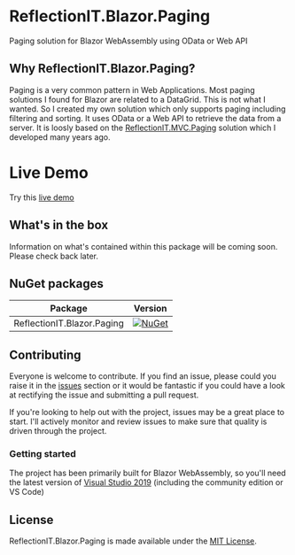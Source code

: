 ReflectionIT.Blazor.Paging
===========

Paging solution for Blazor WebAssembly using OData or Web API

## <a id="about">Why ReflectionIT.Blazor.Paging?</a>
Paging is a very common pattern in Web Applications. Most paging solutions I found for Blazor are related to a DataGrid. This is not what I wanted. So I created my own solution which only supports paging including filtering and sorting. It uses OData or a Web API to retrieve the data from a server. It is loosly based on the [ReflectionIT.MVC.Paging](https://github.com/sonnemaf/ReflectionIT.Mvc.Paging) solution which I developed many years ago.

# Live Demo
Try this [live demo](https://northwindfons.azurewebsites.net/)

## <a id="features">What's in the box</a>
Information on what's contained within this package will be coming soon. Please check back later.

## NuGet packages

| Package | Version |
| ------ | ------ |
| ReflectionIT.Blazor.Paging | [![NuGet](https://img.shields.io/nuget/v/WinUX.Common.svg)](https://www.nuget.org/packages/ReflectionIT.Blazor.Paging/) |

## <a id="contributing">Contributing</a>
Everyone is welcome to contribute. If you find an issue, please could you raise it in the [issues](https://github.com/sonnemaf/ReflectionIT.Blazor.Paging/issues) section or it would be fantastic if you could have a look at rectifying the issue and submitting a pull request. 

If you're looking to help out with the project, issues may be a great place to start. I'll actively monitor and review issues to make sure that quality is driven through the  project.

### Getting started
The project has been primarily built for Blazor WebAssembly, so you'll need the latest version of [Visual Studio 2019](https://www.visualstudio.com) (including the community edition or VS Code) 

## <a id="license">License</a>
ReflectionIT.Blazor.Paging is made available under the [MIT License](LICENSE).
